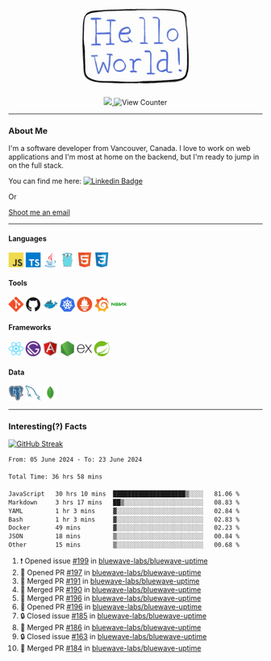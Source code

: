 <div align="center">
    <img src="./img/hello_world.webp" height="200px" width="">
    <div>
        <a href="https://www.linkedin.com/in/ajhollid">
            <img src="https://img.shields.io/badge/LinkedIn-blue"/>
        </a>
        <img src="https://komarev.com/ghpvc/?username=ajhollid&color=yellow" alt="View Counter">
    </div>
</div>

---

### About Me

I'm a software developer from Vancouver, Canada. I love to work on web applications and I'm most at home on the backend, but I'm ready to jump in on the full stack.

You can find me here: [![Linkedin Badge](https://img.shields.io/badge/-ajhollid-blue?style=flat&logo=Linkedin&logoColor=white)](https://www.linkedin.com/in/ajhollid)

Or

[Shoot me an email](mailto:ajhollid@gmail.com)

---

#### Languages

<div>
    <img src="./img/devicons/javascript-original.svg" width=30 height=30 alt="JavaScript">
    <img src="/img/devicons/typescript-original.svg" width=30 height=30 alt="TypeScript">
    <img src="./img/devicons/java-original.svg" width=30 height=30 alt="Java">
    <img src="./img/devicons/go-original.svg" width=30 height=30 alt="Golang">
    <img src="./img/devicons/html5-original.svg" width=30 height=30 alt="HTML 5">
    <img src="./img/devicons/css3-original.svg" width=30 height=30 alt="CSS 3">
</div>

#### Tools

<div>
    <img src="./img/devicons/git-original.svg" width=30 height=30 alt="Git">
    <img src="./img/devicons/github-original.svg" width=30 height=30 alt="Github">
    <img src="./img/devicons/docker-original.svg" width=30 
    height=30 alt="Docker">
    <img src="./img/devicons/kubernetes-original.svg" width=30 height=30 alt="K8">
    <img src="./img/devicons/prometheus-original.svg" width=30 height=30 alt="Prometheus">
    <img src="./img/devicons/grafana-original.svg" width=30 height=30 alt="Grafana">
    <img src="./img/devicons/nginx-original.svg" width=30 height=30 alt="Nginx">
</div>

#### Frameworks

<div>
    <img src="./img/devicons/react-original.svg" width=30 height=30 alt="React">
    <img src="./img/devicons/gatsby-original.svg" width=30 height=30 alt="Gatsby">
    <img src="./img/devicons/angularjs-original.svg" width=30 height=30 alt="AngularJS">
    <img src="./img/devicons/nodejs-original.svg" width=30 height=30 alt="NodeJS">
    <img src="./img/devicons/express-original.svg" width=30 height=30 alt="Express">
    <img src="./img/devicons/spring-original.svg" width=30 height=30 alt="Spring">
</div>

#### Data

<div>
    <img src="./img/devicons/postgresql-original.svg" width=30 height=30 alt="Postgresql">
    <img src="./img/devicons/mysql-original.svg" width=30 height=30 alt="Mysql">
    <img src="./img/devicons/mongodb-original.svg" width=30 height=30 alt="MongoDB">
</div>

---

### Interesting(?) Facts

[![GitHub Streak](http://github-readme-streak-stats.herokuapp.com?user=ajhollid)](https://git.io/streak-stats)

 <!--START_SECTION:waka-->

```txt
From: 05 June 2024 - To: 23 June 2024

Total Time: 36 hrs 58 mins

JavaScript   30 hrs 10 mins  ████████████████████▒░░░░   81.06 %
Markdown     3 hrs 17 mins   ██▒░░░░░░░░░░░░░░░░░░░░░░   08.83 %
YAML         1 hr 3 mins     ▓░░░░░░░░░░░░░░░░░░░░░░░░   02.84 %
Bash         1 hr 3 mins     ▓░░░░░░░░░░░░░░░░░░░░░░░░   02.83 %
Docker       49 mins         ▓░░░░░░░░░░░░░░░░░░░░░░░░   02.23 %
JSON         18 mins         ▒░░░░░░░░░░░░░░░░░░░░░░░░   00.84 %
Other        15 mins         ▒░░░░░░░░░░░░░░░░░░░░░░░░   00.68 %
```

<!--END_SECTION:waka-->


<!--START_SECTION:activity-->
1. ❗ Opened issue [#199](https://github.com/bluewave-labs/bluewave-uptime/issues/199) in [bluewave-labs/bluewave-uptime](https://github.com/bluewave-labs/bluewave-uptime)
2. 💪 Opened PR [#197](https://github.com/bluewave-labs/bluewave-uptime/pull/197) in [bluewave-labs/bluewave-uptime](https://github.com/bluewave-labs/bluewave-uptime)
3. 🎉 Merged PR [#191](https://github.com/bluewave-labs/bluewave-uptime/pull/191) in [bluewave-labs/bluewave-uptime](https://github.com/bluewave-labs/bluewave-uptime)
4. 🎉 Merged PR [#190](https://github.com/bluewave-labs/bluewave-uptime/pull/190) in [bluewave-labs/bluewave-uptime](https://github.com/bluewave-labs/bluewave-uptime)
5. 🎉 Merged PR [#196](https://github.com/bluewave-labs/bluewave-uptime/pull/196) in [bluewave-labs/bluewave-uptime](https://github.com/bluewave-labs/bluewave-uptime)
6. 💪 Opened PR [#196](https://github.com/bluewave-labs/bluewave-uptime/pull/196) in [bluewave-labs/bluewave-uptime](https://github.com/bluewave-labs/bluewave-uptime)
7. 🔒 Closed issue [#185](https://github.com/bluewave-labs/bluewave-uptime/issues/185) in [bluewave-labs/bluewave-uptime](https://github.com/bluewave-labs/bluewave-uptime)
8. 🎉 Merged PR [#186](https://github.com/bluewave-labs/bluewave-uptime/pull/186) in [bluewave-labs/bluewave-uptime](https://github.com/bluewave-labs/bluewave-uptime)
9. 🔒 Closed issue [#163](https://github.com/bluewave-labs/bluewave-uptime/issues/163) in [bluewave-labs/bluewave-uptime](https://github.com/bluewave-labs/bluewave-uptime)
10. 🎉 Merged PR [#184](https://github.com/bluewave-labs/bluewave-uptime/pull/184) in [bluewave-labs/bluewave-uptime](https://github.com/bluewave-labs/bluewave-uptime)
<!--END_SECTION:activity-->
